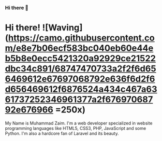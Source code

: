 ### Hi there 👋

# Hi there! ![Waving](https://camo.githubusercontent.com/e8e7b06ecf583bc040eb60e44eb5b8e0ecc5421320a92929ce21522dbc34c891/68747470733a2f2f6d656469612e67697068792e636f6d2f6d656469612f6876524a434c467a6361737252346961377a2f67697068792e676966 =250x)
My Name is Muhammad Zaim. I'm a web developer specialized in website programming languages like HTML5, CSS3, PHP, JavaScript and some Python. I'm also a hardcore fan of Laravel and its beauty.

